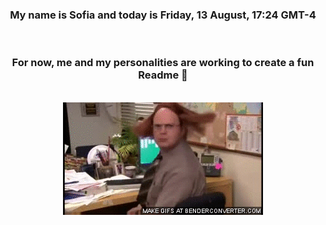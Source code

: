 


<div align="center">
<h3 >My name is Sofia and today is Friday, 13 August, 17:24 GMT-4</h3><br>
<h3 >For now, me and my personalities are working to create a fun Readme 👋
</h3><br>
<img src='img/dwight.gif' alt='working...'/>
</div>
